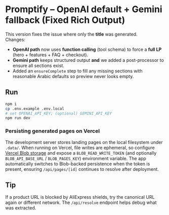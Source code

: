 # Promptify – OpenAI default + Gemini fallback (Fixed Rich Output)

This version fixes the issue where only the **title** was generated.  
Changes:
- **OpenAI path** now uses **function calling** (tool schema) to force a **full LP** (hero + features + FAQ + checkout).
- **Gemini path** keeps structured output **and** we added a post-processor to ensure all sections exist.
- Added an `ensureComplete` step to fill any missing sections with reasonable Arabic defaults so preview never looks empty.

## Run
```bash
npm i
cp .env.example .env.local
# set OPENAI_API_KEY; (optional) GEMINI_API_KEY
npm run dev
```

### Persisting generated pages on Vercel

The development server stores landing pages on the local filesystem under `.data/`. When running on Vercel, file writes are
ephemeral, so configure [Vercel Blob storage](https://vercel.com/docs/storage/vercel-blob/quickstart) and expose a
`BLOB_READ_WRITE_TOKEN` (and optionally `BLOB_API_BASE_URL` / `BLOB_PAGES_KEY`) environment variable. The app automatically
switches to Blob-backed persistence when the token is present, ensuring `/api/pages/[id]` continues to resolve after
deployment.

## Tip
If a product URL is blocked by AliExpress shields, try the canonical URL again or different network. The `/api/resolve` endpoint helps debug what was extracted.
